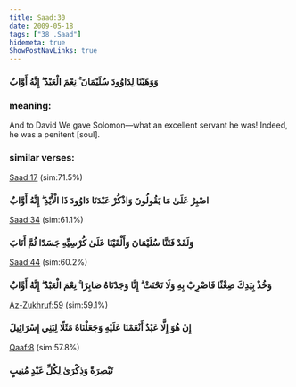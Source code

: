 ```yaml
---
title: Saad:30
date: 2009-05-18
tags: ["38 .Saad"]
hidemeta: true 
ShowPostNavLinks: true 
---
```

### وَوَهَبْنَا لِدَاوُودَ سُلَيْمَانَ ۚ نِعْمَ الْعَبْدُ ۖ إِنَّهُ أَوَّابٌ
### meaning: 
And to David We gave Solomon—what an excellent servant he was! Indeed, he was a penitent [soul].
### similar verses: 

[Saad:17](/38/17) (sim:71.5%)

### اصْبِرْ عَلَىٰ مَا يَقُولُونَ وَاذْكُرْ عَبْدَنَا دَاوُودَ ذَا الْأَيْدِ ۖ إِنَّهُ أَوَّابٌ

[Saad:34](/38/34) (sim:61.1%)

### وَلَقَدْ فَتَنَّا سُلَيْمَانَ وَأَلْقَيْنَا عَلَىٰ كُرْسِيِّهِ جَسَدًا ثُمَّ أَنَابَ

[Saad:44](/38/44) (sim:60.2%)

### وَخُذْ بِيَدِكَ ضِغْثًا فَاضْرِبْ بِهِ وَلَا تَحْنَثْ ۗ إِنَّا وَجَدْنَاهُ صَابِرًا ۚ نِعْمَ الْعَبْدُ ۖ إِنَّهُ أَوَّابٌ

[Az-Zukhruf:59](/43/59) (sim:59.1%)

### إِنْ هُوَ إِلَّا عَبْدٌ أَنْعَمْنَا عَلَيْهِ وَجَعَلْنَاهُ مَثَلًا لِبَنِي إِسْرَائِيلَ

[Qaaf:8](/50/8) (sim:57.8%)

### تَبْصِرَةً وَذِكْرَىٰ لِكُلِّ عَبْدٍ مُنِيبٍ
